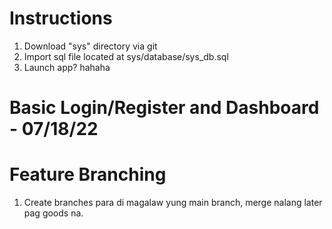 # Instructions

1. Download "sys" directory via git
2. Import sql file located at sys/database/sys_db.sql
3. Launch app? hahaha

# Basic Login/Register and Dashboard - 07/18/22

# Feature Branching

1. Create branches para di magalaw yung main branch, merge nalang later pag goods na.
